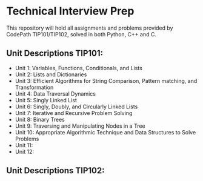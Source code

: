 # Technical Interview Prep 

This repository will hold all assignments and problems provided by CodePath TIP101/TIP102, solved in both Python, C++ and C. 

## Unit Descriptions TIP101:
* Unit 1: Variables, Functions, Conditionals, and Lists
* Unit 2: Lists and Dictionaries
* Unit 3: Efficient Algorithms for String Comparison, Pattern matching, and Transformation
* Unit 4: Data Traversal Dynamics
* Unit 5: Singly Linked List
* Unit 6: Singly, Doubly, and Circularly Linked Lists
* Unit 7: Iterative and Recursive Problem Solving
* Unit 8: Binary Trees
* Unit 9: Traversing and Manipulating Nodes in a Tree
* Unit 10: Appropriate Algorithmic Technique and Data Structures to Solve Problems
* Unit 11:
* Unit 12:

## Unit Descriptions TIP102:
